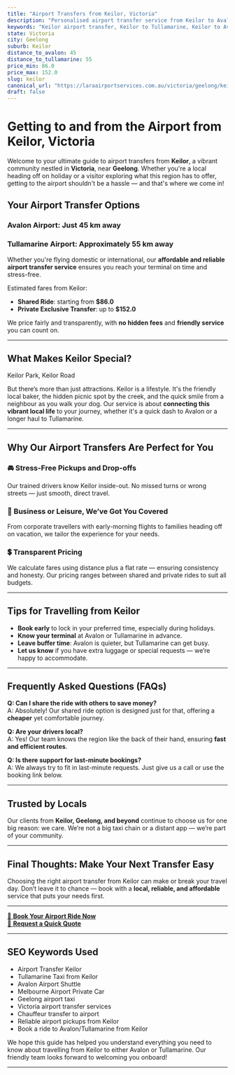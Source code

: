 ```yaml
---
title: "Airport Transfers from Keilor, Victoria"
description: "Personalised airport transfer service from Keilor to Avalon and Tullamarine airports. Enjoy a smooth, affordable ride with us!"
keywords: "Keilor airport transfer, Keilor to Tullamarine, Keilor to Avalon, airport taxi Keilor, private airport transfer Keilor, shared ride Keilor, Keilor transfers, airport shuttle Keilor, book Keilor airport taxi, affordable Keilor airport transfer, Keilor airport transfer service, airport transfer Geelong, airport transfer Melbourne, Melbourne airport taxi, airport transfers Victoria, Tullamarine airport shuttle, Avalon airport transfers, Melbourne private transfer, airport transport services Melbourne"
state: Victoria
city: Geelong
suburb: Keilor
distance_to_avalon: 45
distance_to_tullamarine: 55
price_min: 86.0
price_max: 152.0
slug: keilor
canonical_url: "https://laraairportservices.com.au/victoria/geelong/keilor/"
draft: false
---
```


# Getting to and from the Airport from Keilor, Victoria

Welcome to your ultimate guide to airport transfers from **Keilor**, a vibrant community nestled in **Victoria**, near **Geelong**. Whether you're a local heading off on holiday or a visitor exploring what this region has to offer, getting to the airport shouldn't be a hassle — and that's where we come in!

## Your Airport Transfer Options

### Avalon Airport: Just 45 km away  
### Tullamarine Airport: Approximately 55 km away

Whether you're flying domestic or international, our **affordable and reliable airport transfer service** ensures you reach your terminal on time and stress-free.

Estimated fares from Keilor:
- **Shared Ride**: starting from **$86.0**
- **Private Exclusive Transfer**: up to **$152.0**

We price fairly and transparently, with **no hidden fees** and **friendly service** you can count on.

---

## What Makes Keilor Special?

Keilor Park, Keilor Road

But there’s more than just attractions. Keilor is a lifestyle. It's the friendly local baker, the hidden picnic spot by the creek, and the quick smile from a neighbour as you walk your dog. Our service is about **connecting this vibrant local life** to your journey, whether it's a quick dash to Avalon or a longer haul to Tullamarine.

---

## Why Our Airport Transfers Are Perfect for You

### 🚘 Stress-Free Pickups and Drop-offs
Our trained drivers know Keilor inside-out. No missed turns or wrong streets — just smooth, direct travel.

### 💼 Business or Leisure, We’ve Got You Covered
From corporate travellers with early-morning flights to families heading off on vacation, we tailor the experience for your needs.

### 💲 Transparent Pricing
We calculate fares using distance plus a flat rate — ensuring consistency and honesty. Our pricing ranges between shared and private rides to suit all budgets.

---

## Tips for Travelling from Keilor

- **Book early** to lock in your preferred time, especially during holidays.
- **Know your terminal** at Avalon or Tullamarine in advance.
- **Leave buffer time**: Avalon is quieter, but Tullamarine can get busy.
- **Let us know** if you have extra luggage or special requests — we’re happy to accommodate.

---

## Frequently Asked Questions (FAQs)

**Q: Can I share the ride with others to save money?**  
A: Absolutely! Our shared ride option is designed just for that, offering a **cheaper** yet comfortable journey.

**Q: Are your drivers local?**  
A: Yes! Our team knows the region like the back of their hand, ensuring **fast and efficient routes**.

**Q: Is there support for last-minute bookings?**  
A: We always try to fit in last-minute requests. Just give us a call or use the booking link below.

---

## Trusted by Locals

Our clients from **Keilor, Geelong, and beyond** continue to choose us for one big reason: we care. We’re not a big taxi chain or a distant app — we’re part of your community.

---

## Final Thoughts: Make Your Next Transfer Easy

Choosing the right airport transfer from Keilor can make or break your travel day. Don’t leave it to chance — book with a **local, reliable, and affordable** service that puts your needs first.

---

[📅 **Book Your Airport Ride Now**](https://laraairportservices.square.site/s/appointments)  
[📧 **Request a Quick Quote**](https://laraairportservices.square.site/contact-us)

---

## SEO Keywords Used
- Airport Transfer Keilor
- Tullamarine Taxi from Keilor
- Avalon Airport Shuttle
- Melbourne Airport Private Car
- Geelong airport taxi
- Victoria airport transfer services
- Chauffeur transfer to airport
- Reliable airport pickups from Keilor
- Book a ride to Avalon/Tullamarine from Keilor

We hope this guide has helped you understand everything you need to know about travelling from Keilor to either Avalon or Tullamarine. Our friendly team looks forward to welcoming you onboard!

---
